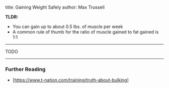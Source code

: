 title: Gaining Weight Safely
author: Max Trussell

**TLDR:**

- You can gain up to about 0.5 lbs. of muscle per week
- A common rule of thumb for the ratio of muscle gained to fat gained is 1:1

---

TODO

---
### Further Reading
- [https://www.t-nation.com/training/truth-about-bulking]
